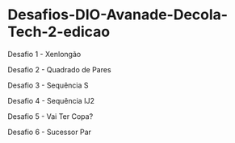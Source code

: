 # Desafios-DIO-Avanade-Decola-Tech-2-edicao


Desafio 1 - Xenlongão

Desafio 2 - Quadrado de Pares

Desafio 3 - Sequência S

Desafio 4 - Sequência IJ2

Desafio 5 - Vai Ter Copa?

Desafio 6 - Sucessor Par

